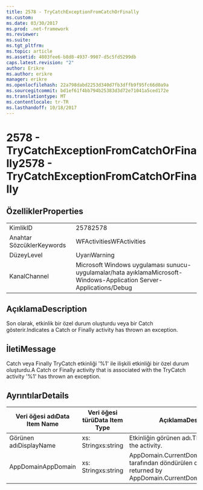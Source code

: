 ```yaml
---
title: 2578 - TryCatchExceptionFromCatchOrFinally
ms.custom: 
ms.date: 03/30/2017
ms.prod: .net-framework
ms.reviewer: 
ms.suite: 
ms.tgt_pltfrm: 
ms.topic: article
ms.assetid: 4803fee6-b8d8-4937-9907-d5c5fd5299db
caps.latest.revision: "2"
author: Erikre
ms.author: erikre
manager: erikre
ms.openlocfilehash: 22a798dabd2253d340d7fb3dffb9f95fc66d0a9a
ms.sourcegitcommit: bd1ef61f4bb794b25383d3d72e71041a5ced172e
ms.translationtype: MT
ms.contentlocale: tr-TR
ms.lasthandoff: 10/18/2017
---
```

# <a name="2578---trycatchexceptionfromcatchorfinally"></a><span data-ttu-id="bbbfa-102">2578 - TryCatchExceptionFromCatchOrFinally</span><span class="sxs-lookup"><span data-stu-id="bbbfa-102">2578 - TryCatchExceptionFromCatchOrFinally</span></span>
## <a name="properties"></a><span data-ttu-id="bbbfa-103">Özellikler</span><span class="sxs-lookup"><span data-stu-id="bbbfa-103">Properties</span></span>  
  
|||  
|-|-|  
|<span data-ttu-id="bbbfa-104">Kimlik</span><span class="sxs-lookup"><span data-stu-id="bbbfa-104">ID</span></span>|<span data-ttu-id="bbbfa-105">2578</span><span class="sxs-lookup"><span data-stu-id="bbbfa-105">2578</span></span>|  
|<span data-ttu-id="bbbfa-106">Anahtar Sözcükler</span><span class="sxs-lookup"><span data-stu-id="bbbfa-106">Keywords</span></span>|<span data-ttu-id="bbbfa-107">WFActivities</span><span class="sxs-lookup"><span data-stu-id="bbbfa-107">WFActivities</span></span>|  
|<span data-ttu-id="bbbfa-108">Düzey</span><span class="sxs-lookup"><span data-stu-id="bbbfa-108">Level</span></span>|<span data-ttu-id="bbbfa-109">Uyarı</span><span class="sxs-lookup"><span data-stu-id="bbbfa-109">Warning</span></span>|  
|<span data-ttu-id="bbbfa-110">Kanal</span><span class="sxs-lookup"><span data-stu-id="bbbfa-110">Channel</span></span>|<span data-ttu-id="bbbfa-111">Microsoft Windows uygulaması sunucu-uygulamalar/hata ayıklama</span><span class="sxs-lookup"><span data-stu-id="bbbfa-111">Microsoft-Windows-Application Server-Applications/Debug</span></span>|  
  
## <a name="description"></a><span data-ttu-id="bbbfa-112">Açıklama</span><span class="sxs-lookup"><span data-stu-id="bbbfa-112">Description</span></span>  
 <span data-ttu-id="bbbfa-113">Son olarak, etkinlik bir özel durum oluşturdu veya bir Catch gösterir.</span><span class="sxs-lookup"><span data-stu-id="bbbfa-113">Indicates a Catch or Finally activity has thrown an exception.</span></span>  
  
## <a name="message"></a><span data-ttu-id="bbbfa-114">İleti</span><span class="sxs-lookup"><span data-stu-id="bbbfa-114">Message</span></span>  
 <span data-ttu-id="bbbfa-115">Catch veya Finally TryCatch etkinliği '%1' ile ilişkili etkinliği bir özel durum oluşturdu.</span><span class="sxs-lookup"><span data-stu-id="bbbfa-115">A Catch or Finally activity that is associated with the TryCatch activity '%1' has thrown an exception.</span></span>  
  
## <a name="details"></a><span data-ttu-id="bbbfa-116">Ayrıntılar</span><span class="sxs-lookup"><span data-stu-id="bbbfa-116">Details</span></span>  
  
|<span data-ttu-id="bbbfa-117">Veri öğesi adı</span><span class="sxs-lookup"><span data-stu-id="bbbfa-117">Data Item Name</span></span>|<span data-ttu-id="bbbfa-118">Veri öğesi türü</span><span class="sxs-lookup"><span data-stu-id="bbbfa-118">Data Item Type</span></span>|<span data-ttu-id="bbbfa-119">Açıklama</span><span class="sxs-lookup"><span data-stu-id="bbbfa-119">Description</span></span>|  
|--------------------|--------------------|-----------------|  
|<span data-ttu-id="bbbfa-120">Görünen adı</span><span class="sxs-lookup"><span data-stu-id="bbbfa-120">DisplayName</span></span>|<span data-ttu-id="bbbfa-121">xs: String</span><span class="sxs-lookup"><span data-stu-id="bbbfa-121">xs:string</span></span>|<span data-ttu-id="bbbfa-122">Etkinliğin görünen adı.</span><span class="sxs-lookup"><span data-stu-id="bbbfa-122">The display name of the activity.</span></span>|  
|<span data-ttu-id="bbbfa-123">AppDomain</span><span class="sxs-lookup"><span data-stu-id="bbbfa-123">AppDomain</span></span>|<span data-ttu-id="bbbfa-124">xs: String</span><span class="sxs-lookup"><span data-stu-id="bbbfa-124">xs:string</span></span>|<span data-ttu-id="bbbfa-125">AppDomain.CurrentDomain.FriendlyName tarafından döndürülen dize.</span><span class="sxs-lookup"><span data-stu-id="bbbfa-125">The string returned by AppDomain.CurrentDomain.FriendlyName.</span></span>|
